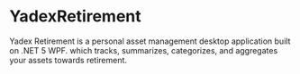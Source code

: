 # YadexRetirement
Yadex Retirement is a personal asset management desktop application built on .NET 5 WPF. which tracks, summarizes, categorizes, and aggregates your assets towards retirement.

